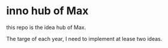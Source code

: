 # inno hub of Max

this repo is the idea hub of Max.

The targe of each year, I need to implement at lease two ideas.
